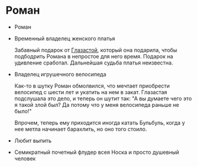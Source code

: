 # Роман

* Роман
* Временный владелец женского платья

  Забавный подарок от [Глазастой](./glazastaya.md), который она подарила, чтобы подбодрить Романа в непростое для него время. Подарок на удивление сработал. Дальнейшая судьба платья неизвестна.

* Владелец игрушечного велосипеда

  Как-то в шутку Роман обмолвился, что мечтает приобрести велосипед с шести лет и укатить на нем в закат. Глазастая подслушала это дело, и теперь он шутит так: "А вы думаете чего это я такой злой был? Да потому что у меня велосипеда раньше не было!"

  Впрочем, теперь ему приходится иногда катать Бульбуль, когда у нее метла начинает барахлить, но оно того стоило.

* Любит выпить

* Семикратный почетный флудер всея Носка и просто душевный человек

